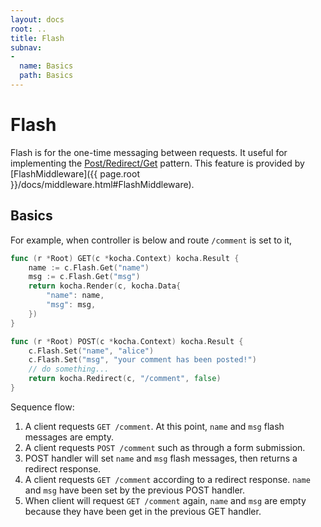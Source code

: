 ```yaml
---
layout: docs
root: ..
title: Flash
subnav:
-
  name: Basics
  path: Basics
---
```


# Flash <a id="Flash"></a>

Flash is for the one-time messaging between requests. It useful for
implementing the [Post/Redirect/Get](http://en.wikipedia.org/wiki/Post/Redirect/Get) pattern.
This feature is provided by [FlashMiddleware]({{ page.root }}/docs/middleware.html#FlashMiddleware).

## Basics <a id="Basics"></a>

For example, when controller is below and route `/comment` is set to it,

```go
func (r *Root) GET(c *kocha.Context) kocha.Result {
    name := c.Flash.Get("name")
    msg := c.Flash.Get("msg")
    return kocha.Render(c, kocha.Data{
        "name": name,
        "msg": msg,
    })
}

func (r *Root) POST(c *kocha.Context) kocha.Result {
    c.Flash.Set("name", "alice")
    c.Flash.Set("msg", "your comment has been posted!")
    // do something...
    return kocha.Redirect(c, "/comment", false)
}
```

Sequence flow:

1. A client requests `GET /comment`. At this point, `name` and `msg` flash messages are empty.
1. A client requests `POST /comment` such as through a form submission.
1. POST handler will set `name` and `msg` flash messages, then returns a redirect response.
1. A client requests `GET /comment` according to a redirect response. `name` and `msg` have been set by the previous POST handler.
1. When client will request `GET /comment` again, `name` and `msg` are empty because they have been get in the previous GET handler.
